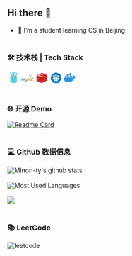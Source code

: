 ## Hi there 👋

- 🌱 I’m a student learning CS in Beijing
<br></br>

<!--
**PanYuHaa/PanYuHaa** is a ✨ _special_ ✨ repository because its `README.md` (this file) appears on your GitHub profile.

Here are some ideas to get you started:

- 🔭 I’m currently working on ...
- 🌱 I’m currently learning ...
- 👯 I’m looking to collaborate on ...
- 🤔 I’m looking for help with ...
- 💬 Ask me about ...
- 📫 How to reach me: ...
- 😄 Pronouns: ...
- ⚡ Fun fact: ...
-->

### 🛠 技术栈 | Tech Stack

<a href="https://golang.google.cn"><code><img height="28" src="./images/golang.png"></code></a>
<a href="https://www.mysql.com"><code><img height="28" src="./images/mysql.png"></code></a>
<a href="https://redis.io"><code><img height="28" src="./images/redis.png"></code></a>
<a href="https://kubernetes.io"><code><img height="28" src="./images/kubernetes.png"></code></a>
<a href="https://www.docker.com"><code><img height="28" src="./images/docker.png"></code></a>
<br></br>

### 🌐 开源 Demo
[![Readme Card](https://github-readme-stats.vercel.app/api/pin/?username=PanYuHaa&repo=dousheng-project&theme=tokyonight)](https://github.com/PanYuHaa/dousheng-project.git)
<br></br>

### 💻 Github 数据信息
![Minori-ty's github stats](https://github-readme-stats.vercel.app/api?username=PanYuHaa&show_icons=true&theme=tokyonight)
<br></br>
![Most Used Languages](https://github-readme-stats.vercel.app/api/top-langs/?username=PanYuHaa&hide=javascript,html,css&theme=tokyonight)
<br></br>
[![](https://activity-graph.herokuapp.com/graph?username=PanYuHaa&theme=react-dark)](https://github.com/ashutosh00710/github-readme-activity-graph)
<br></br>

### 📚 LeetCode
![leetcode](https://stats.justsong.cn/api/leetcode/?username=PanYuHaa&theme=dark)
